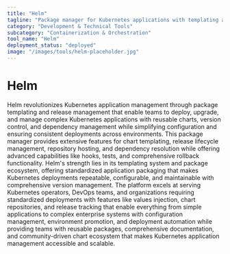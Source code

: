 ```yaml
---
title: "Helm"
tagline: "Package manager for Kubernetes applications with templating and versioning"
category: "Development & Technical Tools"
subcategory: "Containerization & Orchestration"
tool_name: "Helm"
deployment_status: "deployed"
image: "/images/tools/helm-placeholder.jpg"
---
```


# Helm

Helm revolutionizes Kubernetes application management through package templating and release management that enable teams to deploy, upgrade, and manage complex Kubernetes applications with reusable charts, version control, and dependency management while simplifying configuration and ensuring consistent deployments across environments. This package manager provides extensive features for chart templating, release lifecycle management, repository hosting, and dependency resolution while offering advanced capabilities like hooks, tests, and comprehensive rollback functionality. Helm's strength lies in its templating system and package ecosystem, offering standardized application packaging that makes Kubernetes deployments repeatable, configurable, and maintainable with comprehensive version management. The platform excels at serving Kubernetes operators, DevOps teams, and organizations requiring standardized deployments with features like values injection, chart repositories, and release tracking that enable everything from simple applications to complex enterprise systems with configuration management, environment promotion, and deployment automation while providing teams with reusable packages, comprehensive documentation, and community-driven chart ecosystem that makes Kubernetes application management accessible and scalable.